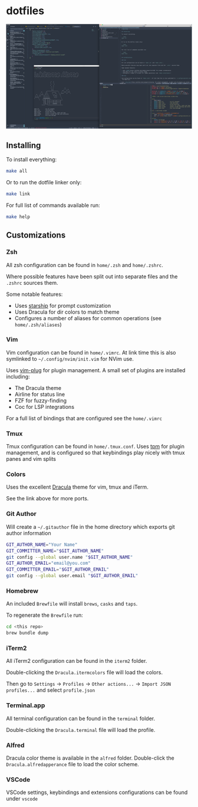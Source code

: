 # dotfiles

![](screenshot.png)

## Installing

To install everything:

```bash
make all
```

Or to run the dotfile linker only:

```bash
make link
```

For full list of commands available run:

```bash
make help
```

## Customizations

### Zsh

All zsh configuration can be found in `home/.zsh` and `home/.zshrc`.

Where possible features have been split out into separate files and the `.zshrc`
sources them.

Some notable features:

* Uses [starship](https://starship.rs) for prompt customization
* Uses Dracula for dir colors to match theme
* Configures a number of aliases for common operations (see `home/.zsh/aliases`)

### Vim

Vim configuration can be found in `home/.vimrc`. At link time this is also
symlinked to `~/.config/nvim/init.vim` for NVim use.

Uses [vim-plug](https://github.com/junegunn/vim-plug) for plugin management. A
small set of plugins are installed including:

* The Dracula theme
* Airline for status line
* FZF for fuzzy-finding
* Coc for LSP integrations

For a full list of bindings that are configured see the `home/.vimrc`

### Tmux

Tmux configuration can be found in `home/.tmux.conf`. Uses
[tpm](https://github.com/tmux-plugins/tpm) for plugin management, and is
configured so that keybindings play nicely with tmux panes and vim splits

### Colors

Uses the excellent [Dracula](https://draculatheme.com/) theme for vim, tmux and iTerm.

See the link above for more ports.

### Git Author

Will create a `~/.gitauthor` file in the home directory which exports git author
information

```bash
GIT_AUTHOR_NAME="Your Name"
GIT_COMMITTER_NAME="$GIT_AUTHOR_NAME"
git config --global user.name "$GIT_AUTHOR_NAME"
GIT_AUTHOR_EMAIL="email@you.com"
GIT_COMMITTER_EMAIL="$GIT_AUTHOR_EMAIL"
git config --global user.email "$GIT_AUTHOR_EMAIL"
```

### Homebrew

An included `Brewfile` will install `brews`, `casks` and `taps`.

To regenerate the `Brewfile` run:

```bash
cd <this repo>
brew bundle dump
```

### iTerm2

All iTerm2 configuration can be found in the `iterm2` folder.

Double-clicking the `Dracula.itermcolors` file will load the colors.

Then go to `Settings` -> `Profiles` -> `Other actions...` ->
`Import JSON profiles...` and select `profile.json`

### Terminal.app

All terminal configuration can be found in the `terminal` folder.

Double-clicking the `Dracula.terminal` file will load the profile.

### Alfred

Dracula color theme is available in the `alfred` folder. Double-click
the `Dracula.alfredapperance` file to load the color scheme.

### VSCode

VSCode settings, keybindings and extensions configurations can be found under `vscode`
